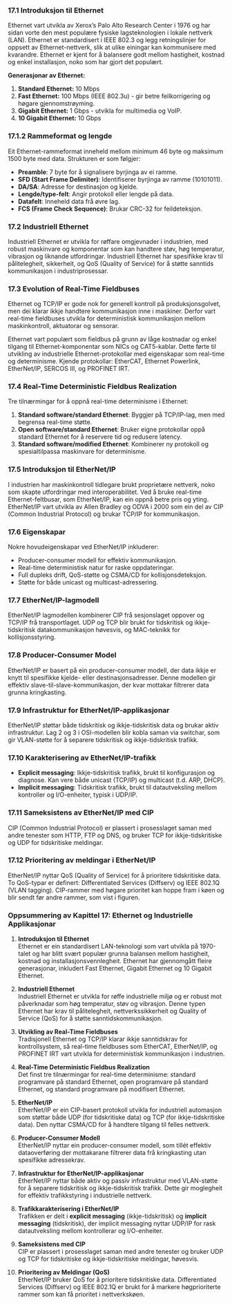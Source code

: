 ### 17.1 Introduksjon til Ethernet
Ethernet vart utvikla av Xerox’s Palo Alto Research Center i 1976 og har sidan vorte den mest populære fysiske lagsteknologien i lokale nettverk (LAN). Ethernet er standardisert i IEEE 802.3 og legg retningslinjer for oppsett av Ethernet-nettverk, slik at ulike einingar kan kommunisere med kvarandre. Ethernet er kjent for å balansere godt mellom hastigheit, kostnad og enkel installasjon, noko som har gjort det populært.

**Generasjonar av Ethernet:**
1. **Standard Ethernet:** 10 Mbps
2. **Fast Ethernet:** 100 Mbps (IEEE 802.3u) - gir betre feilkorrigering og høgare gjennomstrøyming.
3. **Gigabit Ethernet:** 1 Gbps - utvikla for multimedia og VoIP.
4. **10 Gigabit Ethernet:** 10 Gbps

### 17.1.2 Rammeformat og lengde
Eit Ethernet-rammeformat inneheld mellom minimum 46 byte og maksimum 1500 byte med data. Strukturen er som følgjer:
- **Preamble**: 7 byte for å signalisere byrjinga av ei ramme.
- **SFD (Start Frame Delimiter)**: Identifiserer byrjinga av ramme (10101011).
- **DA/SA**: Adresse for destinasjon og kjelde.
- **Lengde/type-felt**: Angir protokoll eller lengde på data.
- **Datafelt**: Inneheld data frå øvre lag.
- **FCS (Frame Check Sequence)**: Brukar CRC-32 for feildeteksjon.

### 17.2 Industriell Ethernet
Industriell Ethernet er utvikla for røffare omgjevnader i industrien, med robust maskinvare og komponentar som kan handtere støv, høg temperatur, vibrasjon og liknande utfordringar. Industriell Ethernet har spesifikke krav til pålitelegheit, sikkerheit, og QoS (Quality of Service) for å støtte sanntids kommunikasjon i industriprosessar.

### 17.3 Evolution of Real-Time Fieldbuses
Ethernet og TCP/IP er gode nok for generell kontroll på produksjonsgolvet, men dei klarar ikkje handtere kommunikasjon inne i maskiner. Derfor vart real-time fieldbuses utvikla for deterministisk kommunikasjon mellom maskinkontroll, aktuatorar og sensorar. 

Ethernet vart populært som fieldbus på grunn av låge kostnadar og enkel tilgang til Ethernet-komponentar som NICs og CAT5-kablar. Dette førte til utvikling av industrielle Ethernet-protokollar med eigenskapar som real-time og determinisme. Kjende protokollar: EtherCAT, Ethernet Powerlink, EtherNet/IP, SERCOS III, og PROFINET IRT.

### 17.4 Real-Time Deterministic Fieldbus Realization
Tre tilnærmingar for å oppnå real-time determinisme i Ethernet:
1. **Standard software/standard Ethernet**: Byggjer på TCP/IP-lag, men med begrensa real-time støtte.
2. **Open software/standard Ethernet**: Bruker eigne protokollar oppå standard Ethernet for å reservere tid og redusere latency.
3. **Standard software/modified Ethernet**: Kombinerer ny protokoll og spesialtilpassa maskinvare for determinisme.

### 17.5 Introduksjon til EtherNet/IP
I industrien har maskinkontroll tidlegare brukt proprietære nettverk, noko som skapte utfordringar med interoperabilitet. Ved å bruke real-time Ethernet-feltbusar, som EtherNet/IP, kan ein oppnå betre pris og yting. EtherNet/IP vart utvikla av Allen Bradley og ODVA i 2000 som ein del av CIP (Common Industrial Protocol) og brukar TCP/IP for kommunikasjon.

### 17.6 Eigenskapar
Nokre hovudeigenskapar ved EtherNet/IP inkluderer:
- Producer-consumer modell for effektiv kommunikasjon.
- Real-time deterministisk natur for raske oppdateringar.
- Full dupleks drift, QoS-støtte og CSMA/CD for kollisjonsdeteksjon.
- Støtte for både unicast og multicast-adressering.

### 17.7 EtherNet/IP-lagmodell
EtherNet/IP lagmodellen kombinerer CIP frå sesjonslaget oppover og TCP/IP frå transportlaget. UDP og TCP blir brukt for tidskritisk og ikkje-tidskritisk datakommunikasjon høvesvis, og MAC-teknikk for kollisjonsstyring.

### 17.8 Producer-Consumer Model
EtherNet/IP er basert på ein producer-consumer modell, der data ikkje er knytt til spesifikke kjelde- eller destinasjonsadresser. Denne modellen gir effektiv slave-til-slave-kommunikasjon, der kvar mottakar filtrerer data grunna kringkasting.

### 17.9 Infrastruktur for EtherNet/IP-applikasjonar
EtherNet/IP støttar både tidskritisk og ikkje-tidskritisk data og brukar aktiv infrastruktur. Lag 2 og 3 i OSI-modellen blir kobla saman via switchar, som gir VLAN-støtte for å separere tidskritisk og ikkje-tidskritisk trafikk.

### 17.10 Karakterisering av EtherNet/IP-trafikk
- **Explicit messaging**: Ikkje-tidskritisk trafikk, brukt til konfigurasjon og diagnose. Kan vere både unicast (TCP/IP) og multicast (t.d. ARP, DHCP).
- **Implicit messaging**: Tidskritisk trafikk, brukt til datautveksling mellom kontroller og I/O-enheiter, typisk i UDP/IP.

### 17.11 Sameksistens av EtherNet/IP med CIP
CIP (Common Industrial Protocol) er plassert i prosesslaget saman med andre tenester som HTTP, FTP og DNS, og bruker TCP for ikkje-tidskritiske og UDP for tidskritiske meldingar. 

### 17.12 Prioritering av meldingar i EtherNet/IP
EtherNet/IP nyttar QoS (Quality of Service) for å prioritere tidskritiske data. To QoS-typar er definert: Differentiated Services (Diffserv) og IEEE 802.1Q (VLAN tagging). CIP-rammer med høgare prioritet kan hoppe fram i køen og blir sendt før andre rammer, som vist i figuren.

### Oppsummering av Kapittel 17: Ethernet og Industrielle Applikasjonar

1. **Introduksjon til Ethernet**  
   Ethernet er ein standardisert LAN-teknologi som vart utvikla på 1970-talet og har blitt svært populær grunna balansen mellom hastigheit, kostnad og installasjonsvennlegheit. Ethernet har gjennomgått fleire generasjonar, inkludert Fast Ethernet, Gigabit Ethernet og 10 Gigabit Ethernet.

2. **Industriell Ethernet**  
   Industriell Ethernet er utvikla for røffe industrielle miljø og er robust mot påverknadar som høg temperatur, støv og vibrasjon. Denne typen Ethernet har krav til pålitelegheit, nettverkssikkerheit og Quality of Service (QoS) for å støtte sanntidskommunikasjon.

3. **Utvikling av Real-Time Fieldbuses**  
   Tradisjonell Ethernet og TCP/IP klarar ikkje sanntidskrav for kontrollsystem, så real-time fieldbuses som EtherCAT, EtherNet/IP, og PROFINET IRT vart utvikla for deterministisk kommunikasjon i industrien.

4. **Real-Time Deterministic Fieldbus Realization**  
   Det finst tre tilnærmingar for real-time determinisme: standard programvare på standard Ethernet, open programvare på standard Ethernet, og standard programvare på modifisert Ethernet.

5. **EtherNet/IP**  
   EtherNet/IP er ein CIP-basert protokoll utvikla for industriell automasjon som støttar både UDP (for tidskritiske data) og TCP (for ikkje-tidskritiske data). Den nyttar CSMA/CD for å handtere tilgang til felles nettverk.

6. **Producer-Consumer Modell**  
   EtherNet/IP nyttar ein producer-consumer modell, som tillét effektiv dataoverføring der mottakarane filtrerer data frå kringkasting utan spesifikke adressekrav.

7. **Infrastruktur for EtherNet/IP-applikasjonar**  
   EtherNet/IP nyttar både aktiv og passiv infrastruktur med VLAN-støtte for å separere tidskritisk og ikkje-tidskritisk trafikk. Dette gir moglegheit for effektiv trafikkstyring i industrielle nettverk.

8. **Trafikkarakterisering i EtherNet/IP**  
   Trafikken er delt i **explicit messaging** (ikkje-tidskritisk) og **implicit messaging** (tidskritisk), der implicit messaging nyttar UDP/IP for rask datautveksling mellom kontrollerar og I/O-enheiter.

9. **Sameksistens med CIP**  
   CIP er plassert i prosesslaget saman med andre tenester og bruker UDP og TCP for tidskritiske og ikkje-tidskritiske meldingar, høvesvis.

10. **Prioritering av Meldingar (QoS)**  
    EtherNet/IP bruker QoS for å prioritere tidskritiske data. Differentiated Services (Diffserv) og IEEE 802.1Q er brukt for å markere høgprioriterte rammer som kan få prioritet i nettverkskøen. 
